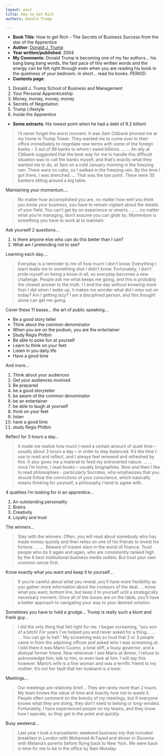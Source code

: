 ```yaml
---
layout: post
title: How to Get Rich
authors: Donald Trump

---
```


- **Book Title**: How to get Rich - The Secrets of Business Success from the star of the Apprentice
- **Author**: [Donald J. Trump ](http://en.wikipedia.org/wiki/Donald_trump)
- **Year written/published**: 2004
- **My Comments**: Donald Trump is becoming one of my fav authors… his bang bang bang words, the fast pace of this written words and the energy can be felt right through even when you are reading his book in the quietness of your bedroom. In short… read his books. PERIOD.
- **Contents page**:

1. Donald J. Trump School of Business and Management
2. Your Personal Apprenticeship
3. Money, money, money, money
4. Secrets of Negotiation
5. Trump Lifestyle
6. Inside the Apprentice

- **Some extracts**: His lowest point when he had a debt of 9.2 billion!

> I’ll never forget the worst moment. It was 3am Citibank phoned me at my home in Trump Tower. They wanted me to come over to their office immediately to negotiate new terms with some of the foreign banks – 3 out of 99 banks to whom I owed billions. … … An ally at Citibank suggested that the best way for me to handle this difficult situation was to call the banks myself, and that’s exactly what they wanted me to do, at 3am on a cold January morning in the freezing rain. There were no cabs, so I walked in the freezing rain. By the time I got there, I was drenched. … That was the low point. There were 30 bankers sitting around a big table.

Maintaining your momentum….

> No matter how accomplished you are, no matter how well you think you know your business, you have to remain vigilant about the details of your field. You can’t get by on experience or smarts. … … no matter what you’re managing, don’t assume you can glide by. Momentum is something you have to work at to maintain.

Ask yourself 2 questions…
1. Is there anyone else who can do this better than I can?
2. What am I pretending not to see?

Learning each day….

> Everyday is a reminder to me of how much I don’t know. Everything I learn leads me to something else I didn’t know. Fortunately, I don’t pride myself on being a know-it-all, so everyday becomes a new challenge. People ask me what keeps me going, and this is probably the closest answer to the truth. I I end the day without knowing more than I did when I woke up, it makes me wonder what did I miss out on today? Am I getting lazy? I am a disciplined person, and this thought alone can get me going.

Cover these 11 bases… the art of public speaking…
- Be a good story teller
- Think about the common denominator
- When you are on the podium, you are the entertainer
- Study Regis Philbin
- Be able to poke fun at yourself
- Learn to think on your feet
- Listen in you daily life
- Have a good time

And more…
1. Think about your audiences
2. Get your audiences involved
3. Be prepared
4. be a good storyteller
5. be aware of the common denominator
6. be an entertainer
7. be able to laugh at yourself
8. think on your feet
9. listen
10. have a good time
11. study Regis Philbin

Reflect for 3 hours a day…

> It made me realize how much I need a certain amount of quiet time – usually about 3 hours a day – in order to stay balanced. It’s the time I use to read and reflect, and I always feel renewed and refreshed by this. It also gives me a material to feed my extroverted nature. … … once I’m home, I read books – usually biographies. Now and then I like to read philosophies - particularly Socrates, who emphasizes that you should follow the convictions of your conscience, which basically means thinking for yourself, a philosophy I tend to agree with.

4 qualities I’m looking for in an apprentice…

1. An outstanding personality
2. Brains
3. Creativity
4. Loyalty and trust

The winners...

> Stay with the winners. Often, you will read about somebody who has made money quickly and then relies on one of his friends to invest his fortune. … …  Beware of instant stars in the world of finance. Trust people who do it again and again, who are consistently ranked high by the 4 best institutional business media outlets. But trust your own common sense first.

Know exactly what you want and keep it to yourself…

> If you’re careful about what you reveal, you’ll have more flexibility as you gather more information about the contours of the deal. … know what you want, bottom line, but keep it to yourself until a strategically necessary moment. Once all of the issues are on the table, you’ll have a better approach to navigating your way to your desired solution.

Sometimes you have to hold a grudge… Trump is really such a blunt and frank guy…

> I did the only thing that felt right for me. I began screaming, “you son of a bitch! For years I’ve helped you and never asked for a thing… … … You can go to hell.” My screaming was so loud that 2 or 3 people came in from the adjoining offices and asked who I was screaming at. I told them it was Mario Cuomo, a total stiff, a lousy governor, and a disloyal former friend. Now whenever I see Mario at dinner, I refuse to acknowledge him, talk to him, or even look at him. I will say this however. Mario’s wife is a fine woman and was a terrific friend to my mother. It’s not her fault that her husband is a loser.

Meetings…

> Our meetings are relatively brief... They are rarely more than 2 hours. My team knows the value of time and exactly how not to waste it. People often comment on the brevity of my meetings, but if everyone knows what they are doing, they don’t need to belong or long-winded. Fortunately, I have experienced people on my teams, and they know how I operate, so they get to the point and quickly.

Busy weekend…

> Last year I took a transatlantic weekend business trip that included breakfast in London with Mohamed Al Fayed and dinner in Slovenia with Melania’s parents before flying back to New York. We were back in time for me to be in the office by 9am Monday.
